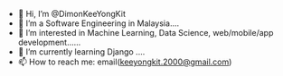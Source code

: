 - 👋 Hi, I’m @DimonKeeYongKit
- 💞️ I’m a Software Engineering in Malaysia....
- 👀 I’m interested in Machine Learning, Data Science, web/mobile/app development......
- 🌱 I’m currently learning Django ....
- 📫 How to reach me: email(keeyongkit.2000@gmail.com)

<!---
DimonKeeYongKit/DimonKeeYongKit is a ✨ special ✨ repository because its `README.md` (this file) appears on your GitHub profile.
You can click the Preview link to take a look at your changes.
--->
